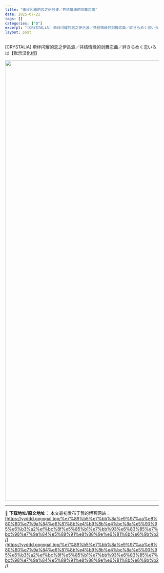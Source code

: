 ```yaml
---
title: "牵绊闪耀的恋之伊吕波／共结情缘的剑舞恋曲"
date: 2025-07-21
tags: []
categories: ["Q"]
excerpt: "[CRYSTALiA] 牵绊闪耀的恋之伊吕波／共结情缘的剑舞恋曲／絆きらめく恋いろは【默示汉化组】"
layout: post
---
```


[CRYSTALiA] 牵绊闪耀的恋之伊吕波／共结情缘的剑舞恋曲／絆きらめく恋いろは【默示汉化组】

<img class="alignnone size-full wp-image-2778" src="https://yyddd.gogogal.top/wp-content/uploads/2025/07/1-1.jpg" alt="" width="2049" height="1440" />



---
📖 **下载地址/原文地址：** 本文最初发布于我的博客网站：[https://yyddd.gogogal.top/%e7%89%b5%e7%bb%8a%e9%97%aa%e8%80%80%e7%9a%84%e6%81%8b%e4%b9%8b%e4%bc%8a%e5%90%95%e6%b3%a2%ef%bc%8f%e5%85%b1%e7%bb%93%e6%83%85%e7%bc%98%e7%9a%84%e5%89%91%e8%88%9e%e6%81%8b%e6%9b%b2/](https://yyddd.gogogal.top/%e7%89%b5%e7%bb%8a%e9%97%aa%e8%80%80%e7%9a%84%e6%81%8b%e4%b9%8b%e4%bc%8a%e5%90%95%e6%b3%a2%ef%bc%8f%e5%85%b1%e7%bb%93%e6%83%85%e7%bc%98%e7%9a%84%e5%89%91%e8%88%9e%e6%81%8b%e6%9b%b2/)
